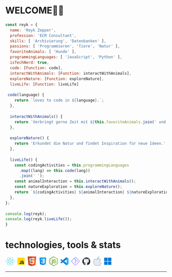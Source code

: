 # WELCOME🙏🏻


```javascript
const reyk = {
  name: 'Reyk Zepper',
  profession: 'ECM Consultant',
  skills: [ 'Archivierung', 'Datenbanken' ],
  passions: [ 'Programmieren', 'Tiere', 'Natur' ],
  favoriteAnimals: [ 'Hunde' ],
  programmingLanguages: [ 'JavaScript', 'Python' ],
  isTechNerd: true,
  code: [Function: code],
  interactWithAnimals: [Function: interactWithAnimals],
  exploreNature: [Function: exploreNature],
  liveLife: [Function: liveLife]

 code(language) {
    return `loves to code in ${language}.`;
  },

  interactWithAnimals() {
    return `Verbringt gerne Zeit mit ${this.favoriteAnimals.join(' und ')}.`;
  },

  exploreNature() {
    return 'Erkundet die Natur und findet Inspiration für neue Ideen.';
  },

  liveLife() {
    const codingActivities = this.programmingLanguages
      .map((lang) => this.code(lang))
      .join(' ');
    const animalInteraction = this.interactWithAnimals();
    const natureExploration = this.exploreNature();
    return `${codingActivities} ${animalInteraction} ${natureExploration} Liebt, was er tut, mit voller Passion!`;
  },
};

console.log(reyk);
console.log(reyk.liveLife());
}
```



# technologies, tools & stats

![react logo](Assets/icons8-react-native-30.png)
![js logo](Assets/icons8-javascript-30.png)
![html logo](Assets/icons8-html-5-is-a-software-solution-stack-that-defines-the-properties-and-behaviors-of-web-page-30.png)
![css logo](Assets/icons8-css3-30.png)
![node.js logo](Assets/icons8-node.js-30.png)
![vs code logo](Assets/icons8-visual-studio-code-2019-30.png)
![git logo](Assets/icons8-git-30.png)
![github code logo](Assets/icons8-github-30.png)
![apple logo](Assets/icons8-mac-os-30.png)
![windows logo](Assets/icons8-windows-11-30.png)

<!-- >__.cleanCODE__  
>  &nbsp; __.codeCLEAN__ -->
---
